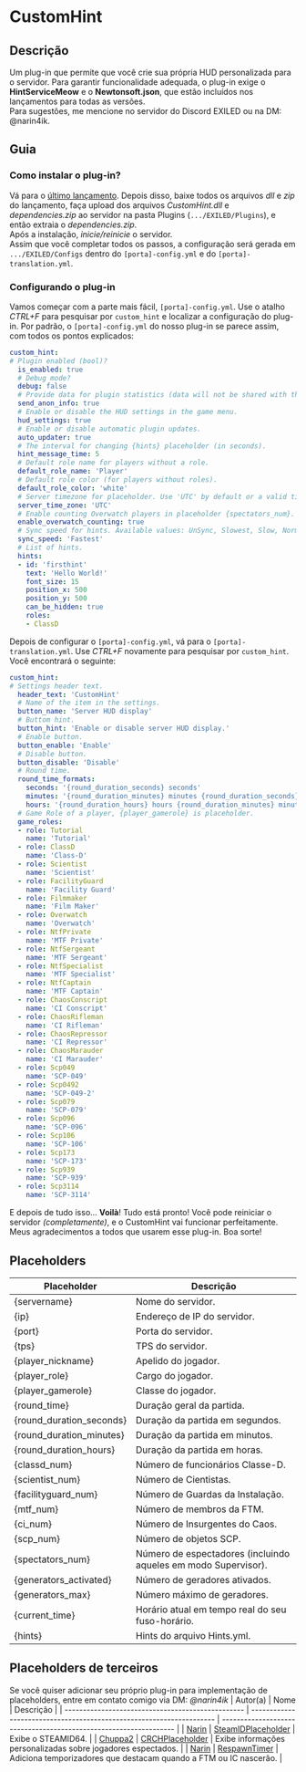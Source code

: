 # CustomHint
## Descrição
Um plug-in que permite que você crie sua própria HUD personalizada para o servidor.
Para garantir funcionalidade adequada, o plug-in exige o **HintServiceMeow** e o **Newtonsoft.json**, que estão incluídos nos lançamentos para todas as versões.  
Para sugestões, me mencione no servidor do Discord EXILED ou na DM: @narin4ik.

## Guia

### Como instalar o plug-in?
Vá para o [último lançamento](https://github.com/BTF-SCPSL/CustomHint/releases). Depois disso, baixe todos os arquivos *dll* e *zip* do lançamento, faça upload dos arquivos *CustomHint.dll* e *dependencies.zip* ao servidor na pasta Plugins (`.../EXILED/Plugins`), e então extraia o *dependencies.zip*.  
Após a instalação, *inicie/reinicie* o servidor.   
Assim que você completar todos os passos, a configuração será gerada em `.../EXILED/Configs` dentro do `[porta]-config.yml` e do `[porta]-translation.yml`.

### Configurando o plug-in
Vamos começar com a parte mais fácil, `[porta]-config.yml`. Use o atalho *CTRL+F* para pesquisar por `custom_hint` e localizar a configuração do plug-in. 
Por padrão, o `[porta]-config.yml` do nosso plug-in se parece assim, com todos os pontos explicados:
```yaml
custom_hint:
# Plugin enabled (bool)?
  is_enabled: true
  # Debug mode?
  debug: false
  # Provide data for plugin statistics (data will not be shared with third parties).
  send_anon_info: true
  # Enable or disable the HUD settings in the game menu.
  hud_settings: true
  # Enable or disable automatic plugin updates.
  auto_updater: true
  # The interval for changing {hints} placeholder (in seconds).
  hint_message_time: 5
  # Default role name for players without a role.
  default_role_name: 'Player'
  # Default role color (for players without roles).
  default_role_color: 'white'
  # Server timezone for placeholder. Use 'UTC' by default or a valid timezone ID (e.g., 'Europe/Kyiv').
  server_time_zone: 'UTC'
  # Enable counting Overwatch players in placeholder {spectators_num}.
  enable_overwatch_counting: true
  # Sync speed for hints. Available values: UnSync, Slowest, Slow, Normal, Fast, Fastest.
  sync_speed: 'Fastest'
  # List of hints.
  hints:
  - id: 'firsthint'
    text: 'Hello World!'
    font_size: 15
    position_x: 500
    position_y: 500
    can_be_hidden: true
    roles:
    - ClassD
```
Depois de configurar o `[porta]-config.yml`, vá para o  `[porta]-translation.yml`. Use *CTRL+F* novamente para pesquisar por `custom_hint`.  
Você encontrará o seguinte:
```yaml
custom_hint:
# Settings header text.
  header_text: 'CustomHint'
  # Name of the item in the settings.
  button_name: 'Server HUD display'
  # Buttom hint.
  button_hint: 'Enable or disable server HUD display.'
  # Enable button.
  button_enable: 'Enable'
  # Disable button.
  button_disable: 'Disable'
  # Round time.
  round_time_formats:
    seconds: '{round_duration_seconds} seconds'
    minutes: '{round_duration_minutes} minutes {round_duration_seconds} seconds'
    hours: '{round_duration_hours} hours {round_duration_minutes} minutes {round_duration_seconds} seconds'
  # Game Role of a player, {player_gamerole} is placeholder.
  game_roles:
  - role: Tutorial
    name: 'Tutorial'
  - role: ClassD
    name: 'Class-D'
  - role: Scientist
    name: 'Scientist'
  - role: FacilityGuard
    name: 'Facility Guard'
  - role: Filmmaker
    name: 'Film Maker'
  - role: Overwatch
    name: 'Overwatch'
  - role: NtfPrivate
    name: 'MTF Private'
  - role: NtfSergeant
    name: 'MTF Sergeant'
  - role: NtfSpecialist
    name: 'MTF Specialist'
  - role: NtfCaptain
    name: 'MTF Captain'
  - role: ChaosConscript
    name: 'CI Conscript'
  - role: ChaosRifleman
    name: 'CI Rifleman'
  - role: ChaosRepressor
    name: 'CI Repressor'
  - role: ChaosMarauder
    name: 'CI Marauder'
  - role: Scp049
    name: 'SCP-049'
  - role: Scp0492
    name: 'SCP-049-2'
  - role: Scp079
    name: 'SCP-079'
  - role: Scp096
    name: 'SCP-096'
  - role: Scp106
    name: 'SCP-106'
  - role: Scp173
    name: 'SCP-173'
  - role: Scp939
    name: 'SCP-939'
  - role: Scp3114
    name: 'SCP-3114'
```
E depois de tudo isso... **Voilà**! Tudo está pronto! Você pode reiniciar o servidor *(completamente)*, e o CustomHint vai funcionar perfeitamente. 
Meus agradecimentos a todos que usarem esse plug-in. Boa sorte!  

## Placeholders
| Placeholder             | Descrição                                                        |
| ----------------------- | ---------------------------------------------------------------  |
| {servername}            | Nome do servidor.                                                |
| {ip}                    | Endereço de IP do servidor.                                      |
| {port}                  | Porta do servidor.                                               |
| {tps}                   | TPS do servidor.                                                 |
| {player_nickname}       | Apelido do jogador.                                              | 
| {player_role}           | Cargo do jogador.                                                |
| {player_gamerole}       | Classe do jogador.                                               |
| {round_time}            | Duração geral da partida.                                        |
| {round_duration_seconds}| Duração da partida em segundos.                                  |
| {round_duration_minutes}| Duração da partida em minutos.                                   |
| {round_duration_hours}  | Duração da partida em horas.                                     |
| {classd_num}            | Número de funcionários Classe-D.                                 |
| {scientist_num}         | Número de Cientistas.                                            |
| {facilityguard_num}     | Número de Guardas da Instalação.                                 |
| {mtf_num}               | Número de membros da FTM.                                        |
| {ci_num}                | Número de Insurgentes do Caos.                                   |
| {scp_num}               | Número de objetos SCP.                                           |
| {spectators_num}        | Número de espectadores (incluindo aqueles em modo Supervisor).|
| {generators_activated}  | Número de geradores ativados.                                    |
| {generators_max}        | Número máximo de geradores.                                      |
| {current_time}          | Horário atual em tempo real do seu fuso-horário.                 |
| {hints}                 | Hints do arquivo Hints.yml.                                      |

## Placeholders de terceiros
Se você quiser adicionar seu próprio plug-in para implementação de placeholders, entre em contato comigo via DM: *@narin4ik*
| Autor(a)                                          | Nome                                                                 | Descrição                                                         |
| ------------------------------------------------- | -------------------------------------------------------------------- | ----------------------------------------------------------------- |
| [Narin](https://github.com/Narin4ik)              | [SteamIDPlaceholder](https://github.com/Narin4ik/SteamIDPlaceholder) | Exibe o STEAMID64.                                                |
| [Chuppa2](https://github.com/Chuppa2)             | [CRCHPlaceholder](https://github.com/Chuppa2/CRCHPlaceholder)        | Exibe informações personalizadas sobre jogadores espectados.      |
| [Narin](https://github.com/Narin4ik)              | [RespawnTimer](https://github.com/Narin4ik/RespawnTimer)             | Adiciona temporizadores que destacam quando a FTM ou IC nascerão. |
